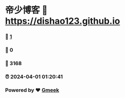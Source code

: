 # 帝少博客 :link: https://dishao123.github.io 
### :page_facing_up: [1](https://dishao123.github.io/tag.html) 
### :speech_balloon: 0 
### :hibiscus: 3168 
### :alarm_clock: 2024-04-01 01:20:41 
### Powered by :heart: [Gmeek](https://github.com/Meekdai/Gmeek)
